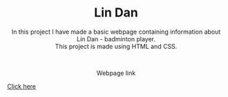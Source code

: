 <h1 align="center"> Lin Dan</h1> 
<p align="center">In this project I have made a basic webpage containing information about Lin Dan - badminton player.
</br>
This project is made using HTML and CSS.</p>
</br>
<p align="center">Webpage link</p>
<a align="center" href="https://1999shaktirajsingh.github.io/LinDan/">Click here</a>
